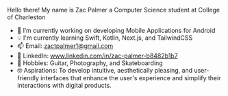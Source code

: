 Hello there! My name is Zac Palmer a Computer Science student at College of Charleston
- 📱 I’m currently working on developing Mobile Applications for Android
- 💡 I'm currently learning Swift, Kotlin, Next.js, and TailwindCSS
- 📫 Email: zactpalmer1@gmail.com
- 🔗 LinkedIn: www.linkedin.com/in/zac-palmer-b8482b1b7
- 🤙 Hobbies: Guitar, Photography, and Skateboarding 
- 🤓 Aspirations: To develop intuitive, aesthetically pleasing, and user-friendly interfaces that enhance the user's experience and simplify their interactions with digital products.


